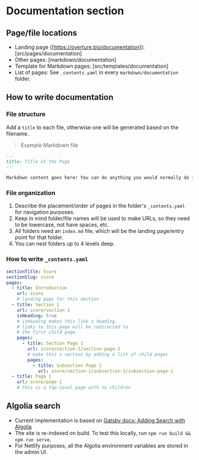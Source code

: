 # Documentation section

## Page/file locations

- Landing page ([https://overture.bio/documentation]): [src/pages/documentation]
- Other pages: [markdown/documentation]
- Template for Markdown pages: [src/templates/documentation]
- List of pages: See `_contents.yaml` in every `markdown/documentation` folder.

## How to write documentation

### File structure

Add a `title` to each file, otherwise one will be generated based on the filename.

> Example Markdown file

```md
---
title: Title of the Page
---

Markdown content goes here! You can do anything you would normally do in Markdown.
```

### File organization

1. Describe the placement/order of pages in the folder's `_contents.yaml` for navigation purposes.
1. Keep in mind folder/file names will be used to make URLs, so they need to be lowercase, not have spaces, etc.
1. All folders need an `index.md` file, which will be the landing page/entry point for that folder.
1. You can nest folders up to 4 levels deep.

### How to write `_contents.yaml`

```yaml
sectionTitle: Score
sectionSlug: score
pages:
  - title: Introduction
    url: score
    # landing page for this section
  - title: Section 1
    url: score/section-1
    isHeading: true
    # isHeading makes this link a heading.
    # links to this page will be redirected to
    # the first child page.
    pages:
      - title: Section Page 1
        url: score/section-1/section-page-1
        # make this a section by adding a list of child pages
        pages:
          - title: Subsection Page 1
            url: score/section-1/subsection-1/subsection-page-1
  - title: Page 1
    url: score/page-1
    # this is a top-level page with no children
```

## Algolia search

- Current implementation is based on [Gatsby docs: Adding Search with Algolia](https://www.gatsbyjs.com/docs/adding-search-with-algolia/)
- The site is re-indexed on build. To test this locally, run `npm run build && npm run serve`.
- For Netlify purposes, all the Algolia environment variables are stored in the admin UI.
